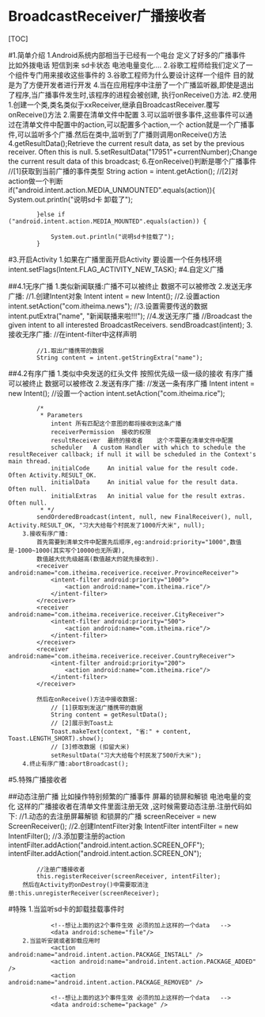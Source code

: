 # BroadcastReceiver广播接收者

[TOC]

#1.简单介绍
		1.Android系统内部相当于已经有一个电台 定义了好多的广播事件  
			比如外拨电话 短信到来 sd卡状态  电池电量变化....
		2.谷歌工程师给我们定义了一个组件专门用来接收这些事件的
		3.谷歌工程师为什么要设计这样一个组件  目的就是为了方便开发者进行开发 
		4.当在应用程序中注册了一个广播监听器,即使是退出了程序,当广播事件发生时,该程序的进程会被创建,
			执行onReceive()方法.
#2.使用
		1.创建一个类,类名类似于xxReceiver,继承自BroadcastReceiver.覆写onReceive()方法
		2.需要在清单文件中配置
		3.可以监听很多事件,这些事件可以通过在清单文件中配置<intent-filter>中的action,可以配置多个action,一个
			action就是一个广播事件,可以监听多个广播.然后在类中,监听到了广播则调用onReceive()方法
		4.getResultData();Retrieve the current result data, as set by the previous receiver. Often this is null.
		5.setResultData("17951"+currentNumber);Change the current result data of this broadcast; 
		6.在onReceive()判断是哪个广播事件
			//[1]获取到当前广播的事件类型 
			String action = intent.getAction();
			//[2]对action做一个判断 
			if("android.intent.action.MEDIA_UNMOUNTED".equals(action)){
				System.out.println("说明sd卡 卸载了");
				
			}else if ("android.intent.action.MEDIA_MOUNTED".equals(action)) {
				
				System.out.println("说明sd卡挂载了");
			}
#3.开启Activity
		1.如果在广播里面开启Activity 要设置一个任务栈环境
			intent.setFlags(Intent.FLAG_ACTIVITY_NEW_TASK);	
#4.自定义广播

##4.1无序广播
		1.类似新闻联播:广播不可以被终止  数据不可以被修改 
		2.发送无序广播:
			//1.创建Intent对象
			Intent intent = new Intent();
			//2.设置action
			intent.setAction("com.itheima.news");
			//3.设置需要传送的数据
			intent.putExtra("name", "新闻联播来啦!!!");
			//4.发送无序广播
			//Broadcast the given intent to all interested BroadcastReceivers. 
			sendBroadcast(intent);
		3.接收无序广播:
			//在intent-filter中这样声明
			 <action android:name="com.itheima.news"/>

			//1.取出广播携带的数据
			String content = intent.getStringExtra("name");
		
##4.2有序广播
		1.类似中央发送的红头文件  按照优先级一级一级的接收 有序广播可以被终止 数据可以被修改 
		2.发送有序广播:
			//发送一条有序广播
			Intent intent = new Intent();
			//设置一个action
			intent.setAction("com.itheima.rice");
			
			/*
			 * Parameters
				intent 所有匹配这个意图的都将接收到这条广播
				receiverPermission 	接收的权限
				resultReceiver 	最终的接收者    这个不需要在清单文件中配置
				scheduler 	A custom Handler with which to schedule the resultReceiver callback; if null it will be scheduled in the Context's main thread.
				initialCode 	An initial value for the result code. Often Activity.RESULT_OK.
				initialData 	An initial value for the result data. Often null.
				initialExtras 	An initial value for the result extras. Often null.
			 * */
			sendOrderedBroadcast(intent, null, new FinalReceiver(), null, Activity.RESULT_OK, "习大大给每个村民发了1000斤大米", null);
		3.接收有序广播:
			首先需要到清单文件中配置先后顺序,eg:android:priority="1000",数值是-1000~1000(其实写个10000也无所谓),
			数值越大优先级越高(数值越大的就先接收到).
			<receiver android:name="com.itheima.receiverice.receiver.ProvinceReceiver">
	            <intent-filter android:priority="1000">
	                <action android:name="com.itheima.rice"/>
	            </intent-filter>
	        </receiver>
	        <receiver android:name="com.itheima.receiverice.receiver.CityReceiver">
	            <intent-filter android:priority="500">
	                <action android:name="com.itheima.rice"/>
	            </intent-filter>
	        </receiver>
	        <receiver android:name="com.itheima.receiverice.receiver.CountryReceiver">
	            <intent-filter android:priority="200">
	                <action android:name="com.itheima.rice"/>
	            </intent-filter>
	        </receiver>
			
			然后在onReceive()方法中接收数据:
				// [1]获取到发送广播携带的数据
				String content = getResultData();
				// [2]展示到Toast上
				Toast.makeText(context, "省:" + content, Toast.LENGTH_SHORT).show();
				// [3]修改数据 (扣留大米)
				setResultData("习大大给每个村民发了500斤大米");
	    4.终止有序广播:abortBroadcast();

#5.特殊广播接收者

##动态注册广播
		比如操作特别频繁的广播事件 屏幕的锁屏和解锁 电池电量的变化 这样的广播接收者在清单文件里面注册无效
		,这时候需要动态注册.注册代码如下:
			//1.动态的去注册屏幕解锁 和锁屏的广播
			screenReceiver = new ScreenReceiver();
			//2.创建IntentFilter对象
			IntentFilter intentFilter = new IntentFilter();
			//3.添加要注册的action
			intentFilter.addAction("android.intent.action.SCREEN_OFF");
			intentFilter.addAction("android.intent.action.SCREEN_ON");
			
			//注册广播接收者
			this.registerReceiver(screenReceiver, intentFilter);
		然后在Activity的onDestroy()中需要取消注册:this.unregisterReceiver(screenReceiver);

#特殊
		1.当监听sd卡的卸载挂载事件时
			    <action android:name="android.intent.action.MEDIA_MOUNTED" />
                <action android:name="android.intent.action.MEDIA_UNMOUNTED" />
                
                <!--想让上面的这2个事件生效 必须的加上这样的一个data   -->
                <data android:scheme="file"/>
		2.当监听安装或者卸载应用时
				<action android:name="android.intent.action.PACKAGE_INSTALL" />
                <action android:name="android.intent.action.PACKAGE_ADDED" />
                <action android:name="android.intent.action.PACKAGE_REMOVED" />

				<!--想让上面的这3个事件生效 必须的加上这样的一个data   -->
                <data android:scheme="package" />
		